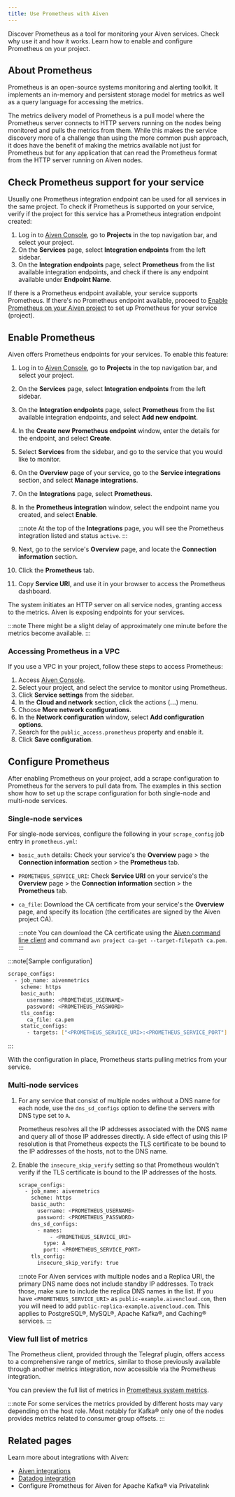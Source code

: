 ```yaml
---
title: Use Prometheus with Aiven
---
```


Discover Prometheus as a tool for monitoring your Aiven services. Check why use it and how it works. Learn how to enable and configure Prometheus on your project.

## About Prometheus

Prometheus is an open-source systems monitoring and alerting toolkit. It
implements an in-memory and persistent storage model for metrics as well
as a query language for accessing the metrics.

The metrics delivery model of Prometheus is a pull model where the
Prometheus server connects to HTTP servers running on the nodes being
monitored and pulls the metrics from them. While this makes the service
discovery more of a challenge than using the more common push approach,
it does have the benefit of making the metrics available not just for
Prometheus but for any application that can read the Prometheus format
from the HTTP server running on Aiven nodes.

## Check Prometheus support for your service

Usually one Prometheus integration endpoint can be used for all services
in the same project. To check if Prometheus is supported on your
service, verify if the project for this service has a
Prometheus integration endpoint created:

1. Log in to [Aiven Console](https://console.aiven.io/), go to
   **Projects** in the top navigation bar, and select your project.
1. On the **Services** page, select **Integration endpoints** from the
   left sidebar.
1. On the **Integration endpoints** page, select **Prometheus** from
   the list available integration endpoints, and check if there is any
   endpoint available under **Endpoint Name**.

If there is a Prometheus endpoint available, your service supports
Prometheus. If there's no Prometheus endpoint available, proceed to
[Enable Prometheus on your Aiven project](/docs/platform/howto/integrations/prometheus-metrics#enable-prometheus) to set up Prometheus for your service (project).

## Enable Prometheus

Aiven offers Prometheus endpoints for your services. To enable this
feature:

1. Log in to [Aiven Console](https://console.aiven.io/), go to
   **Projects** in the top navigation bar, and select your project.

1. On the **Services** page, select **Integration endpoints** from the
   left sidebar.

1. On the **Integration endpoints** page, select **Prometheus** from
   the list available integration endpoints, and select **Add new
   endpoint**.

1. In the **Create new Prometheus endpoint** window, enter the details
   for the endpoint, and select **Create**.

1. Select **Services** from the sidebar, and go to the service
   that you would like to monitor.

1. On the **Overview** page of your service, go to the **Service
   integrations** section, and select **Manage integrations**.

1. On the **Integrations** page, select **Prometheus**.

1. In the **Prometheus integration** window, select the endpoint name
   you created, and select **Enable**.

   :::note
   At the top of the **Integrations** page, you will see the Prometheus
   integration listed and status `active`.
   :::

1. Next, go to the service's **Overview** page, and locate
   the **Connection information** section.

1. Click the **Prometheus** tab.

1. Copy **Service URI**, and use it in your browser to access the
   Prometheus dashboard.

The system initiates an HTTP server on all service nodes, granting
access to the metrics. Aiven is exposing endpoints for your services.

:::note
There might be a slight delay of approximately one minute before the
metrics become available.
:::

### Accessing Prometheus in a VPC

If you use a VPC in your project, follow these steps to access
Prometheus:

1. Access [Aiven Console](https://console.aiven.io/).
1. Select your project, and select the service to monitor
   using Prometheus.
1. Click **Service settings** from the sidebar.
1. In the **Cloud and network** section, click the actions
   (**...**) menu.
1. Choose **More network configurations**.
1. In the **Network configuration** window, select **Add configuration
   options**.
1. Search for the `public_access.prometheus` property and enable it.
1. Click **Save configuration**.

## Configure Prometheus

After enabling Prometheus on your project, add a scrape configuration to
Prometheus for the servers to pull data from. The examples in
this section show how to set up the scrape configuration for both
single-node and multi-node services.

### Single-node services

For single-node services, configure the following in your
`scrape_config` job entry in `prometheus.yml`:

-   `basic_auth` details: Check your service's the **Overview** page >
    the **Connection information** section > the **Prometheus** tab.

-   `PROMETHEUS_SERVICE_URI`: Check **Service URI** on your service's
    the **Overview** page > the **Connection information** section >
    the **Prometheus** tab.

-   `ca_file`: Download the CA certificate from your service's the
    **Overview** page, and specify its location (the certificates are
    signed by the Aiven project CA).

    :::note
    You can download the CA certificate using the [Aiven command line
    client](https://github.com/aiven/aiven-client/) and command
    `avn project ca-get --target-filepath ca.pem`.
    :::

:::note[Sample configuration]

```bash
scrape_configs:
  - job_name: aivenmetrics
    scheme: https
    basic_auth:
      username: <PROMETHEUS_USERNAME>
      password: <PROMETHEUS_PASSWORD>
    tls_config:
      ca_file: ca.pem
    static_configs:
      - targets: ["<PROMETHEUS_SERVICE_URI>:<PROMETHEUS_SERVICE_PORT"]
```

:::

With the configuration in place, Prometheus starts pulling metrics from
your service.

### Multi-node services

1. For any service that consist of multiple nodes without a DNS name
    for each node, use the `dns_sd_configs` option to define the servers
    with DNS type set to `A`.

   Prometheus resolves all the IP addresses associated with the DNS name
   and query all of those IP addresses directly. A side effect of using
   this IP resolution is that Prometheus expects the TLS certificate to be
   bound to the IP addresses of the hosts, not to the DNS name.

1. Enable the `insecure_skip_verify` setting so that Prometheus
   wouldn't verify if the TLS certificate is bound to the IP addresses
   of the hosts.

    ```bash
    scrape_configs:
      - job_name: aivenmetrics
        scheme: https
        basic_auth:
          username: <PROMETHEUS_USERNAME>
          password: <PROMETHEUS_PASSWORD>
        dns_sd_configs:
          - names:
              - <PROMETHEUS_SERVICE_URI>
            type: A
            port: <PROMETHEUS_SERVICE_PORT>
        tls_config:
          insecure_skip_verify: true
    ```

   :::note
   For Aiven services with multiple nodes and a Replica URI, the primary
   DNS name does not include standby IP addresses. To track those, make
   sure to include the replica DNS names in the list. If you have
   `<PROMETHEUS_SERVICE_URI>` as `public-example.aivencloud.com`, then you
   will need to add `public-replica-example.aivencloud.com`. This applies
   to PostgreSQL®, MySQL®, Apache Kafka®, and Caching® services.
   :::

### View full list of metrics

The Prometheus client, provided through the Telegraf plugin, offers access to a
comprehensive range of metrics, similar to those previously available through another
metrics integration, now accessible via the Prometheus integration.

You can preview the full list of metrics in
[Prometheus system metrics](/docs/integrations/prometheus-system-metrics).

:::note
For some services the metrics provided by different hosts may vary
depending on the host role. Most notably for Kafka® only one of the
nodes provides metrics related to consumer group offsets.
:::

## Related pages

Learn more about integrations with Aiven:

-   [Aiven integrations](/docs/platform/concepts/service-integration)
-   [Datadog integration](/docs/integrations/datadog)
-   Configure Prometheus for Aiven for Apache Kafka® via Privatelink
